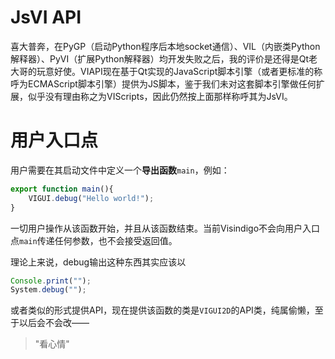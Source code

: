 # JsVI API

喜大普奔，在PyGP（启动Python程序后本地socket通信）、VIL（内嵌类Python解释器）、PyVI（扩展Python解释器）均开发失败之后，我的评价是还得是Qt老大哥的玩意好使。VIAPI现在基于Qt实现的JavaScript脚本引擎（或者更标准的称呼为ECMAScript脚本引擎）提供为JS脚本，鉴于我们未对这套脚本引擎做任何扩展，似乎没有理由称之为VIScripts，因此仍然按上面那样称呼其为JsVI。


# 用户入口点
用户需要在其启动文件中定义一个**导出函数**`main`，例如：
```JavaScript
export function main(){
    VIGUI.debug("Hello world!");
}
```
一切用户操作从该函数开始，并且从该函数结束。当前Visindigo不会向用户入口点`main`传递任何参数，也不会接受返回值。

理论上来说，debug输出这种东西其实应该以
```JavaScript
Console.print("");
System.debug("");
```
或者类似的形式提供API，现在提供该函数的类是`VIGUI2D`的API类，纯属偷懒，至于以后会不会改——
> "看心情"